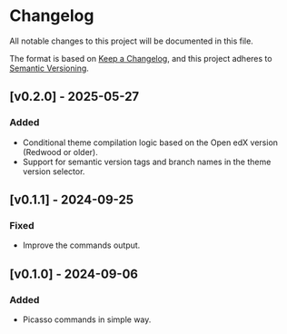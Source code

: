 # Changelog

All notable changes to this project will be documented in this file.

The format is based on [Keep a Changelog](https://keepachangelog.com/en/1.1.0/),
and this project adheres to [Semantic Versioning](https://semver.org/spec/v2.0.0.html).

## [v0.2.0] - 2025-05-27

### Added

- Conditional theme compilation logic based on the Open edX version (Redwood or older).
- Support for semantic version tags and branch names in the theme version selector.

## [v0.1.1] - 2024-09-25

### Fixed

- Improve the commands output.

## [v0.1.0] - 2024-09-06

### Added

- Picasso commands in simple way.